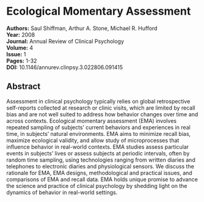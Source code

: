 # Ecological Momentary Assessment

**Authors:** Saul Shiffman, Arthur A. Stone, Michael R. Hufford  
**Year:** 2008  
**Journal:** Annual Review of Clinical Psychology  
**Volume:** 4  
**Issue:** 1  
**Pages:** 1-32  
**DOI:** 10.1146/annurev.clinpsy.3.022806.091415  

## Abstract
Assessment in clinical psychology typically relies on global retrospective self-reports collected at research or clinic visits, which are limited by recall bias and are not well suited to address how behavior changes over time and across contexts. Ecological momentary assessment (EMA) involves repeated sampling of subjects’ current behaviors and experiences in real time, in subjects’ natural environments. EMA aims to minimize recall bias, maximize ecological validity, and allow study of microprocesses that influence behavior in real-world contexts. EMA studies assess particular events in subjects’ lives or assess subjects at periodic intervals, often by random time sampling, using technologies ranging from written diaries and telephones to electronic diaries and physiological sensors. We discuss the rationale for EMA, EMA designs, methodological and practical issues, and comparisons of EMA and recall data. EMA holds unique promise to advance the science and practice of clinical psychology by shedding light on the dynamics of behavior in real-world settings.

